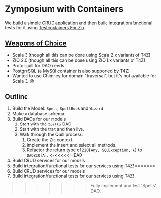 # Zymposium with Containers

We build a simple CRUD application and then build integration/functional tests for it using [Testcontainers For Zio](https://github.com/scottweaver/testcontainers-for-zio).

## [Weapons of Choice](https://youtu.be/wCDIYvFmgW8)

- Scala 3 (though all this can be done using Scala 2.x variants of T4Z)
- ZIO 2.0 (though all this can be done using ZIO 1.x variants of T4Z)
- Proto-quill for DAO needs.
- PostgreSQL (a MySQl container is also supported by T4Z)
- Wanted to use Chimney for domain "traversal", but it's not available for Scala 3. :disappointed:

## Outline

1. Build the Model: `Spell`, `SpellBook` and `Wizard`
2. Make a database schema
3. Build DAOs for our models
    1. Start with the `Spells` DAO
    2. Start with the trait and then live.
    3. Walk through the Quill process:
        1. Create the Zio context.
        2. implement the insert and select all methods.
        3. Refactor the return type of `ZIO[Any, SQLException, A]` to `DAOZIO[A]`.
<<<<<<< HEAD
8. Build CRUD services for our models
9. Build integration/functional tests for our services  using T4Z!
=======
4. Build CRUD services for our models
5. Build integration/functional tests for our services  using T4Z!
>>>>>>> Fully implement and test 'Spells' DAO.
